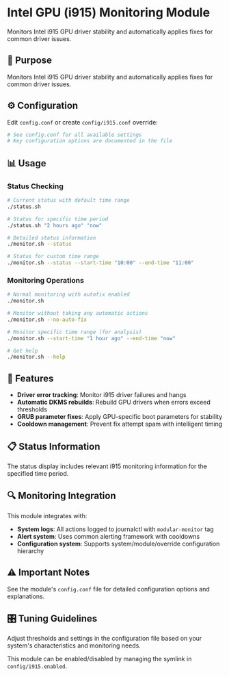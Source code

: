 # Intel GPU (i915) Monitoring Module

Monitors Intel i915 GPU driver stability and automatically applies fixes for common driver issues.

## 🎯 **Purpose**

Monitors Intel i915 GPU driver stability and automatically applies fixes for common driver issues.

## ⚙️ **Configuration**

Edit `config.conf` or create `config/i915.conf` override:

```bash
# See config.conf for all available settings
# Key configuration options are documented in the file
```

## 📊 **Usage**

### **Status Checking**
```bash
# Current status with default time range
./status.sh

# Status for specific time period  
./status.sh "2 hours ago" "now"

# Detailed status information
./monitor.sh --status

# Status for custom time range
./monitor.sh --status --start-time "10:00" --end-time "11:00"
```

### **Monitoring Operations**
```bash
# Normal monitoring with autofix enabled
./monitor.sh

# Monitor without taking any automatic actions
./monitor.sh --no-auto-fix

# Monitor specific time range (for analysis)
./monitor.sh --start-time "1 hour ago" --end-time "now"

# Get help
./monitor.sh --help
```

## 🔧 **Features**

- **Driver error tracking**: Monitor i915 driver failures and hangs
- **Automatic DKMS rebuilds**: Rebuild GPU drivers when errors exceed thresholds
- **GRUB parameter fixes**: Apply GPU-specific boot parameters for stability
- **Cooldown management**: Prevent fix attempt spam with intelligent timing

## 📋 **Status Information**

The status display includes relevant i915 monitoring information for the specified time period.

## 🔍 **Monitoring Integration**

This module integrates with:
- **System logs**: All actions logged to journalctl with `modular-monitor` tag
- **Alert system**: Uses common alerting framework with cooldowns
- **Configuration system**: Supports system/module/override configuration hierarchy

## ⚠️ **Important Notes**

See the module's `config.conf` file for detailed configuration options and explanations.

## 🎛️ **Tuning Guidelines**

Adjust thresholds and settings in the configuration file based on your system's characteristics and monitoring needs.

This module can be enabled/disabled by managing the symlink in `config/i915.enabled`.

